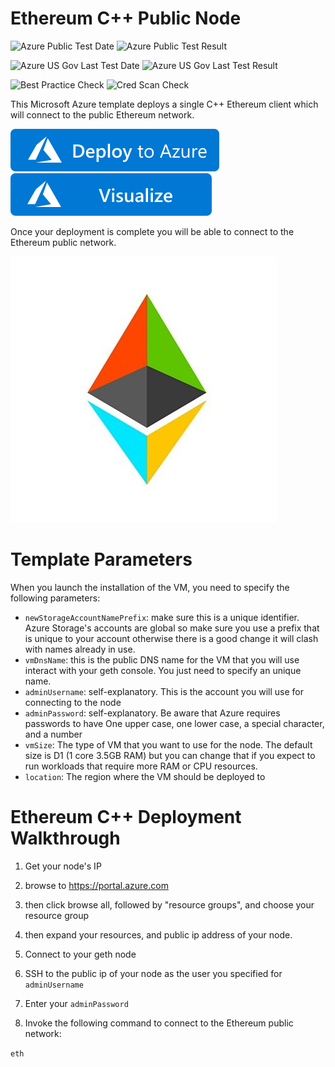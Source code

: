 # Ethereum C++ Public Node

![Azure Public Test Date](https://azurequickstartsservice.blob.core.windows.net/badges/ethereum-cpp-on-ubuntu/PublicLastTestDate.svg)
![Azure Public Test Result](https://azurequickstartsservice.blob.core.windows.net/badges/ethereum-cpp-on-ubuntu/PublicDeployment.svg)

![Azure US Gov Last Test Date](https://azurequickstartsservice.blob.core.windows.net/badges/ethereum-cpp-on-ubuntu/FairfaxLastTestDate.svg)
![Azure US Gov Last Test Result](https://azurequickstartsservice.blob.core.windows.net/badges/ethereum-cpp-on-ubuntu/FairfaxDeployment.svg)

![Best Practice Check](https://azurequickstartsservice.blob.core.windows.net/badges/ethereum-cpp-on-ubuntu/BestPracticeResult.svg)
![Cred Scan Check](https://azurequickstartsservice.blob.core.windows.net/badges/ethereum-cpp-on-ubuntu/CredScanResult.svg)

This Microsoft Azure template deploys a single C++ Ethereum client which will connect to the public Ethereum network.

[![Deploy to Azure](https://raw.githubusercontent.com/Azure/azure-quickstart-templates/master/1-CONTRIBUTION-GUIDE/images/deploytoazure.svg?sanitize=true)](https://portal.azure.com/#create/Microsoft.Template/uri/https%3A%2F%2Fraw.githubusercontent.com%2FAzure%2Fazure-quickstart-templates%2Fmaster%2Fethereum-cpp-on-ubuntu%2Fazuredeploy.json)
[![Visualize](https://raw.githubusercontent.com/Azure/azure-quickstart-templates/master/1-CONTRIBUTION-GUIDE/images/visualizebutton.svg?sanitize=true)](http://armviz.io/#/?load=https%3A%2F%2Fraw.githubusercontent.com%2FAzure%2Fazure-quickstart-templates%2Fmaster%2Fethereum-cpp-on-ubuntu%2Fazuredeploy.json) 

Once your deployment is complete you will be able to connect to the Ethereum public network.

![Ethereum-Azure](https://raw.githubusercontent.com/Azure/azure-quickstart-templates/master/ethereum-cpp-on-ubuntu/images/eth.jpg)

# Template Parameters
When you launch the installation of the VM, you need to specify the following parameters:
* `newStorageAccountNamePrefix`: make sure this is a unique identifier. Azure Storage's accounts are global so make sure you use a prefix that is unique to your account otherwise there is a good change it will clash with names already in use.
* `vmDnsName`: this is the public DNS name for the VM that you will use interact with your geth console. You just need to specify an unique name.
* `adminUsername`: self-explanatory. This is the account you will use for connecting to the node
* `adminPassword`: self-explanatory. Be aware that Azure requires passwords to have One upper case, one lower case, a special character, and a number
* `vmSize`: The type of VM that you want to use for the node. The default size is D1 (1 core 3.5GB RAM) but you can change that if you expect to run workloads that require more RAM or CPU resources.
* `location`: The region where the VM should be deployed to

# Ethereum C++ Deployment Walkthrough
1. Get your node's IP
 1. browse to https://portal.azure.com

 2. then click browse all, followed by "resource groups", and choose your resource group

 3. then expand your resources, and public ip address of your node.

2. Connect to your geth node
 1. SSH to the public ip of your node as the user you specified for `adminUsername`
 2. Enter your `adminPassword`

3. Invoke the following command to connect to the Ethereum public network:

`eth`


